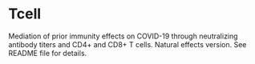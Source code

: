 # Tcell
Mediation of prior immunity effects on COVID-19 through neutralizing antibody titers and CD4+ and CD8+ T cells. Natural effects version. See README file for details.
